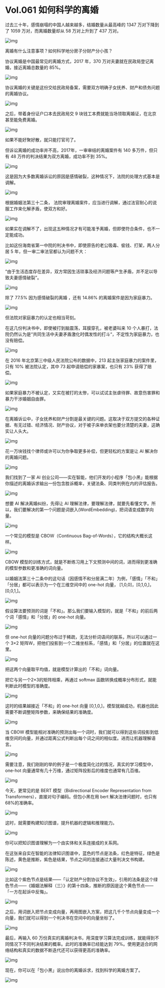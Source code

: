 # Vol.061 如何科学的离婚

过去三十年，感情崩塌的中国人越来越多，结婚数量从最高峰的 1347 万对下降到了 1059 万对，而离婚数量却从 58 万对上升到了 437 万对。



![img](https://mmbiz.qpic.cn/mmbiz_gif/U6yRaDu1Nab8AKtDcsDsTD2IxRfqzcXI6dgWQmL9TUSX7CfljVibJ9iaCraD7YQ6kbibiaJx68RddfehU1IMURYDpQ/640?wx_fmt=gif&tp=webp&wxfrom=5&wx_lazy=1)



离婚有什么注意事项？如何科学地分房子分财产分小孩？



协议离婚是中国最常见的离婚方式，2017 年，370 万对夫妻就在民政局登记离婚，接近离婚总数量的 85%。



![img](https://mmbiz.qpic.cn/mmbiz_gif/U6yRaDu1Nab8AKtDcsDsTD2IxRfqzcXI3FEvsYjxicmCrNTUGQkibicp9ahozdzmCfR1od8HfDdVFbWemEDibLcGuQ/640?wx_fmt=gif&tp=webp&wxfrom=5&wx_lazy=1)



协议离婚的关键是这份交给民政局备案，需要双方明确子女抚养、财产和债务问题的离婚协议。



![img](https://mmbiz.qpic.cn/mmbiz_gif/U6yRaDu1Nab8AKtDcsDsTD2IxRfqzcXIu2fyMT8Jcjb8vZ0LibsL5nWF1InbHJicUKiceJnicicKHGUGs5TUTCkvJQw/640?wx_fmt=gif&tp=webp&wxfrom=5&wx_lazy=1)





之后，带着身份证户口本去民政局交 9 块钱工本费就能当场领取离婚证，在北京甚至能免费离婚。



![img](https://mmbiz.qpic.cn/mmbiz_gif/U6yRaDu1Nab8AKtDcsDsTD2IxRfqzcXIoYQOaiaCoiaZAXMrKRjAf11odPgvNsaic2PY4tg1IHlLjTjmCzCIxxAPg/640?wx_fmt=gif&tp=webp&wxfrom=5&wx_lazy=1)



如果不能好聚好散，就只能打官司了。



但诉讼离婚的成功率并不高，2017年，一审审结的离婚案件有 140 多万件，但只有 48 万件的判决结果为双方离婚，成功率不到 35%。



![img](https://mmbiz.qpic.cn/mmbiz_gif/U6yRaDu1Nab8AKtDcsDsTD2IxRfqzcXI5z1lFmZto0nvEdPhcEYxWDfibw5jQ2806XY28yjmATUmHMqDAjdPsvQ/640?wx_fmt=gif&tp=webp&wxfrom=5&wx_lazy=1)



这是因为大多数离婚诉讼的原因是感情破裂，这种情况下，法院的处理方式基本是调解。



![img](https://mmbiz.qpic.cn/mmbiz_gif/U6yRaDu1Nab8AKtDcsDsTD2IxRfqzcXIQiao13bnYDOnKcMChywfD2HKFt3OwXwPKPZHYJRUPackml8NMWULLeg/640?wx_fmt=gif&tp=webp&wxfrom=5&wx_lazy=1)



根据婚姻法第三十二条， 法院审理离婚案件，应当进行调解，通过法官耐心的说服工作来化解矛盾，使双方和好。



![img](https://mmbiz.qpic.cn/mmbiz_gif/U6yRaDu1Nab8AKtDcsDsTD2IxRfqzcXIR3NlVqzhtqS51WE3ESKZXd1k9yTEzoLMk0ohRaSRQ2s7rOiakV78iaow/640?wx_fmt=gif&tp=webp&wxfrom=5&wx_lazy=1)



如果实在调解不了，出现这五种情况才有可能准予离婚，但即使符合条件，也不一定能成功。



比如这份海南省第一中院的判决书中，即使原告的老公吸毒、偷钱、打架，两人分居 5 年，但一审二审法官都认为问题不大：



![img](https://mmbiz.qpic.cn/mmbiz_png/U6yRaDu1Nab8AKtDcsDsTD2IxRfqzcXIKUt60Pd24tDMK1AW5pdjstpBb0BO3LvjJNDL83tjsW0GBpuiaJ8QnkA/640?wx_fmt=png&tp=webp&wxfrom=5&wx_lazy=1&wx_co=1)



“由于生活态度存在差异，双方常因生活琐事及经济问题等产生矛盾，并不足以导致夫妻感情破裂”。



![img](https://mmbiz.qpic.cn/mmbiz_png/U6yRaDu1Nab8AKtDcsDsTD2IxRfqzcXI1NJeNYscCoOncK8egWX2NSI0XT0IUqLhVfALSR2xEicrrX6Bia1AMgmA/640?wx_fmt=png&tp=webp&wxfrom=5&wx_lazy=1&wx_co=1)



除了 77.5% 因为感情破裂的离婚 ，还有 14.86% 的离婚案件是因为家庭暴力。



![img](https://mmbiz.qpic.cn/mmbiz_png/U6yRaDu1Nab8AKtDcsDsTD2IxRfqzcXI2I3u2EBsndHQ9ia86rPDQcl5R0cZPpGjguDk05L5dQNxbtdiaGN5hS4A/640?wx_fmt=png&tp=webp&wxfrom=5&wx_lazy=1&wx_co=1)



但法院对家庭暴力的认定也相当苛刻。



在这几份判决书中，即使被打到脑震荡，耳膜穿孔，被老婆叫来 10 个人暴打，法院仍然认为是“共同生活中夫妻矛盾激化时偶发性的打斗“，不定性为家庭暴力，也没有赔偿。



![img](https://mmbiz.qpic.cn/mmbiz_gif/U6yRaDu1Nab8AKtDcsDsTD2IxRfqzcXI521kxIKku99m0k6Mszyb6b5HNCP0dfiaFsbhiajjDbIysxCbbIicxjLmg/640?wx_fmt=gif&tp=webp&wxfrom=5&wx_lazy=1)





在 2016 年北京第三中级人民法院公布的数据中，213 起主张家庭暴力的案件里，只有 10% 被法院认定，其中 73 起申请赔偿的家暴案，也只有 23% 获得了赔偿。



![img](https://mmbiz.qpic.cn/mmbiz_gif/U6yRaDu1Nab8AKtDcsDsTD2IxRfqzcXIFvkwWFuQzjvloXEKMuZ59ic7ecrdtrJYBTM5ia5f6ezUTJnqxztssgzg/640?wx_fmt=gif&tp=webp&wxfrom=5&wx_lazy=1)



如果家庭暴力不被认定，又实在被打的太惨，可以试试主张虐待罪、故意伤害罪和暴力干涉婚姻自由罪。



![img](https://mmbiz.qpic.cn/mmbiz_gif/U6yRaDu1Nab8AKtDcsDsTD2IxRfqzcXICyerQJdqmax4XFUQqYsib4S2NB5ibTlicVbWeptsnXBBceRM7G5ibJAR5A/640?wx_fmt=gif&tp=webp&wxfrom=5&wx_lazy=1)



在离婚诉讼中，子女抚养和财产分割是最关键的问题。这取决于双方提交的各种证据、有无过错、经济情况、财产协议，对于被子床单衣架也要分清楚的夫妻，这确实让人头大。



![img](https://mmbiz.qpic.cn/mmbiz_gif/U6yRaDu1Nab8AKtDcsDsTD2IxRfqzcXIRTCUPyvscqm2qUQIKcwocS7thYbsudPQPDqsI6LOIwib4mUFlrwPGAQ/640?wx_fmt=gif&tp=webp&wxfrom=5&wx_lazy=1)



花一万块钱找个律师或许可以为你争取更多补偿，但更轻松的方案是让 AI 解决你的离婚问题。



![img](https://mmbiz.qpic.cn/mmbiz_gif/U6yRaDu1Nab8AKtDcsDsTD2IxRfqzcXIojmTx2vlwr3e8rWDU2icCVZibe6Jiazicxd2iaeeIKuWX3KfqRvvF6PMbUw/640?wx_fmt=gif&tp=webp&wxfrom=5&wx_lazy=1)



我们找到了一家 AI 创业公司——实在智能，他们开发的小程序「包小黑」能根据你描述的离婚诉求输出一份包含胜诉概率，关键法条、同类判例在内的评估报告。



![img](https://mmbiz.qpic.cn/mmbiz_gif/U6yRaDu1Nab8AKtDcsDsTD2IxRfqzcXINZiaMty307m5HALfRbkibyic67SgLiaEVicNFhzjKhdNeqAiciaG861deX4Ow/640?wx_fmt=gif&tp=webp&wxfrom=5&wx_lazy=1)



想要 AI 解决离婚纠纷，先得让 AI 理解法律，要理解法律，就要先看懂文字。所以，我们要解决的第一个问题是词嵌入(WordEmbedding)，把词语变成数学向量。



![img](https://mmbiz.qpic.cn/mmbiz_gif/U6yRaDu1Nab8AKtDcsDsTD2IxRfqzcXIJvcT1vL39TfURWJr6ic9ew53vGr8aicBrxhG6vEpkiblic0RvvRAMxxnAA/640?wx_fmt=gif&tp=webp&wxfrom=5&wx_lazy=1)



一个常见的模型是 CBOW（Continuous Bag-of-Words），它的结构大概长这样。



![img](https://mmbiz.qpic.cn/mmbiz_gif/U6yRaDu1Nab8AKtDcsDsTD2IxRfqzcXIQiaMhiaAiaIzBgSuHliaibjX7yVmca1ouKTTQFlqGVmbDO1rgvZgic2hvsNw/640?wx_fmt=gif&tp=webp&wxfrom=5&wx_lazy=1)



CBOW 模型的训练方式，就是不断练习用上下文预测中间的词，进而得到更准确的模型参数和更准确的词向量。



以婚姻法第三十二条中的这句话（因感情不和分居满二年）为例，「感情」「不和」「分居」都可以表示为一个在三维空间中的 one-hot 向量， [1,0,0]，[0,1,0,]，[0,0,1,]。



![img](https://mmbiz.qpic.cn/mmbiz_gif/U6yRaDu1Nab8AKtDcsDsTD2IxRfqzcXI7L24vLgP1tVEgFJ90eoIicJibOzMliaZPTbH0d3KNibHDdFfl5KjsI5tcw/640?wx_fmt=gif&tp=webp&wxfrom=5&wx_lazy=1)



假设算法要预测的词是「不和」。那么我们要输入模型的，就是「不和」的前后两个词「感情」和「分居」的 one-hot 向量。



![img](https://mmbiz.qpic.cn/mmbiz_gif/U6yRaDu1Nab8AKtDcsDsTD2IxRfqzcXIa3hNTrRrZ4RY37t1To9m3tVT5DBYW8nYibgd0PtAibyoqJsI9ic1cuvUQ/640?wx_fmt=gif&tp=webp&wxfrom=5&wx_lazy=1)



但 one-hot 向量的问题分布过于稀疏，无法分析词语间的联系，所以可以通过一个 3×2 矩阵W，把他们投影到一个二维坐标系，「感情」和「分居」的位置就在这里。



![img](https://mmbiz.qpic.cn/mmbiz_gif/U6yRaDu1Nab8AKtDcsDsTD2IxRfqzcXIqkoLgicKbK9LG02xTWsDkus2CLHeyQ0u4A10Qj2F3nAicbyg81LYWaYA/640?wx_fmt=gif&tp=webp&wxfrom=5&wx_lazy=1)



把这两个向量取平均值，就是模型计算出的「不和」词向量。



把它与另一个2×3的矩阵相乘，再通过 softmax 函数转换成概率分布形式，就能判断此时模型的准确度。



![img](https://mmbiz.qpic.cn/mmbiz_gif/U6yRaDu1Nab8AKtDcsDsTD2IxRfqzcXImvSCEADTfYE5rVFDQkA2j1Ld5b9ba47T69nkYyFh11e2ZotvAUGpeg/640?wx_fmt=gif&tp=webp&wxfrom=5&wx_lazy=1)



这时的结果越接近「不和」的 one-hot 向量 [0,1,0,]，模型就越成功，机器也因此需要不断调整矩阵参数，来确保结果的准确度。



![img](https://mmbiz.qpic.cn/mmbiz_gif/U6yRaDu1Nab8AKtDcsDsTD2IxRfqzcXImeZecrg68BnUQPxkIoMfdsOibw3bdssJ89xFR017wiajPbWzZ71rGibZQ/640?wx_fmt=gif&tp=webp&wxfrom=5&wx_lazy=1)



当 CBOW 模型能相对准确的预测出每一个词时，我们就可以得到这些词投影到低维空间的向量，并通过距离公式判断出每个词之间的相似度。进而让机器理解语言。



![img](https://mmbiz.qpic.cn/mmbiz_gif/U6yRaDu1Nab8AKtDcsDsTD2IxRfqzcXIZGaA826AnKuPdkm0ia5skIyf7qu5VnWJx8r9499x9asgXrW6I2zULsg/640?wx_fmt=gif&tp=webp&wxfrom=5&wx_lazy=1)



需要注意，我们刚刚的举的例子是一个极度简化过的情况，真实的学习模型中， one-hot 向量通常有几十万维，通过矩阵投影后的维度也通常有几百维。



![img](https://mmbiz.qpic.cn/mmbiz_gif/U6yRaDu1Nab8AKtDcsDsTD2IxRfqzcXIEOWgvIIic5jbDOIaWNnJNsMRdvic0xEiaclRGUOyQ2zUFoXGvFO2Kpic7Q/640?wx_fmt=gif&tp=webp&wxfrom=5&wx_lazy=1)



今天，更常见的是 BERT 模型（Bidirectional Encoder Representation from Transformers），直接对句子编码。但包小黑在用 bert 解决法律问题时，也只有 68%的准确率。



![img](https://mmbiz.qpic.cn/mmbiz_gif/U6yRaDu1Nab8AKtDcsDsTD2IxRfqzcXIG1Rj1QMZxMl30dcxmkKclwSOyxcwm58Wo40iabXWvT7m3DCrkKKYKXg/640?wx_fmt=gif&tp=webp&wxfrom=5&wx_lazy=1)



这时，就需要构建知识图谱，提升机器的逻辑和推理能力。



![img](https://mmbiz.qpic.cn/mmbiz_gif/U6yRaDu1Nab8AKtDcsDsTD2IxRfqzcXIYEYd0z9lyTmAnaa8hU0wdXnCdg115Ldib0ibLABewxdSway0RUQoY0vg/640?wx_fmt=gif&tp=webp&wxfrom=5&wx_lazy=1)



你可以把知识图谱理解为一个由实体和关系连接成的关系网。



在这张来自实在智能的法律知识图谱中，蓝色的节点是法条，红色是特征，绿色是陈述，黄色是推断，紫色是结果，节点之间的连接通过大量判决文书构建。



![img](https://mmbiz.qpic.cn/mmbiz_gif/U6yRaDu1Nab8AKtDcsDsTD2IxRfqzcXISic5NhYDGAHUZiafrz23iaYqHic95T6vibISPCiaWRsHLtLULkyk6YNu1xOA/640?wx_fmt=gif&tp=webp&wxfrom=5&wx_lazy=1)



比如这个紫色节点是结果——「认定财产分割协议不生效」，引用的法条是这个绿色节点——《婚姻法解释（三）》的第十四条，推断的原因是这个黄色节点——「一方在起诉中反悔」。



![img](https://mmbiz.qpic.cn/mmbiz_gif/U6yRaDu1Nab8AKtDcsDsTD2IxRfqzcXIQxibYlhw1sehogyGx3ghpMD42yqYXDMbS8jgBibXl3yrHETHeb6y58yA/640?wx_fmt=gif&tp=webp&wxfrom=5&wx_lazy=1)



之后，用词嵌入把节点变成向量，再用图嵌入方案，把这几千个节点向量变成一个向量，我们就可以得到一个判决书在空间中的向量坐标了。



![img](https://mmbiz.qpic.cn/mmbiz_gif/U6yRaDu1Nab8AKtDcsDsTD2IxRfqzcXIMIL5buTNeJOVVOibwTiacQv3g11cl6BBrD3Nha86N4WicpRPGFoymMNibw/640?wx_fmt=gif&tp=webp&wxfrom=5&wx_lazy=1)



最后，再输入 60 万份真实的离婚判决书，用深度学习算法完成训练，就能得到不同情况下不同判决结果的概率。此时的准确率已经能达到 79%。使用更适合的网络结构和真实的数据不断迭代还可以获得更高的准确率。



![img](https://mmbiz.qpic.cn/mmbiz_gif/U6yRaDu1Nab8AKtDcsDsTD2IxRfqzcXIM6dwb8zVtq4TJwp4vU14Q6cTLBugcDdIbODTIbjo7nJiblPR7qibLmjw/640?wx_fmt=gif&tp=webp&wxfrom=5&wx_lazy=1)





现在，你可以在「包小黑」说出你的离婚诉求，找到科学的离婚方案了。



![img](https://mmbiz.qpic.cn/mmbiz_gif/U6yRaDu1Nab8AKtDcsDsTD2IxRfqzcXI5rRWywHgVEicaWDh3yreCa86j1MNTGXgiaj1ibfKQuvn2OibCJlRjQBcmA/640?wx_fmt=gif&tp=webp&wxfrom=5&wx_lazy=1)